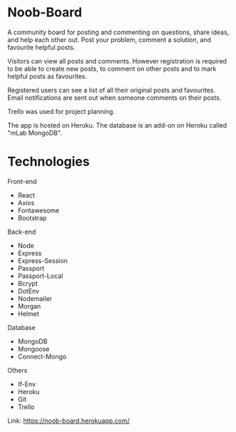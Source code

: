 # Noob-Board

A community board for posting and commenting on questions, share ideas, and help each other out. Post your problem, comment a solution, and favourite helpful posts.

Visitors can view all posts and comments. However registration is required to be able to create new posts, to comment on other posts and to mark helpful posts as favourites.

Registered users can see a list of all their original posts and favourites. Email notifications are sent out when someone comments on their posts.

Trello was used for project planning.

The app is hosted on Heroku. The database is an add-on on Heroku called "mLab MongoDB".

# Technologies
Front-end
- React
- Axios
- Fontawesome
- Bootstrap

Back-end
- Node
- Express
- Express-Session
- Passport
- Passport-Local
- Bcrypt
- DotEnv
- Nodemailer
- Morgan
- Helmet

Database
- MongoDB
- Mongoose
- Connect-Mongo

Others
- If-Env
- Heroku
- Git
- Trello

Link: https://noob-board.herokuapp.com/

